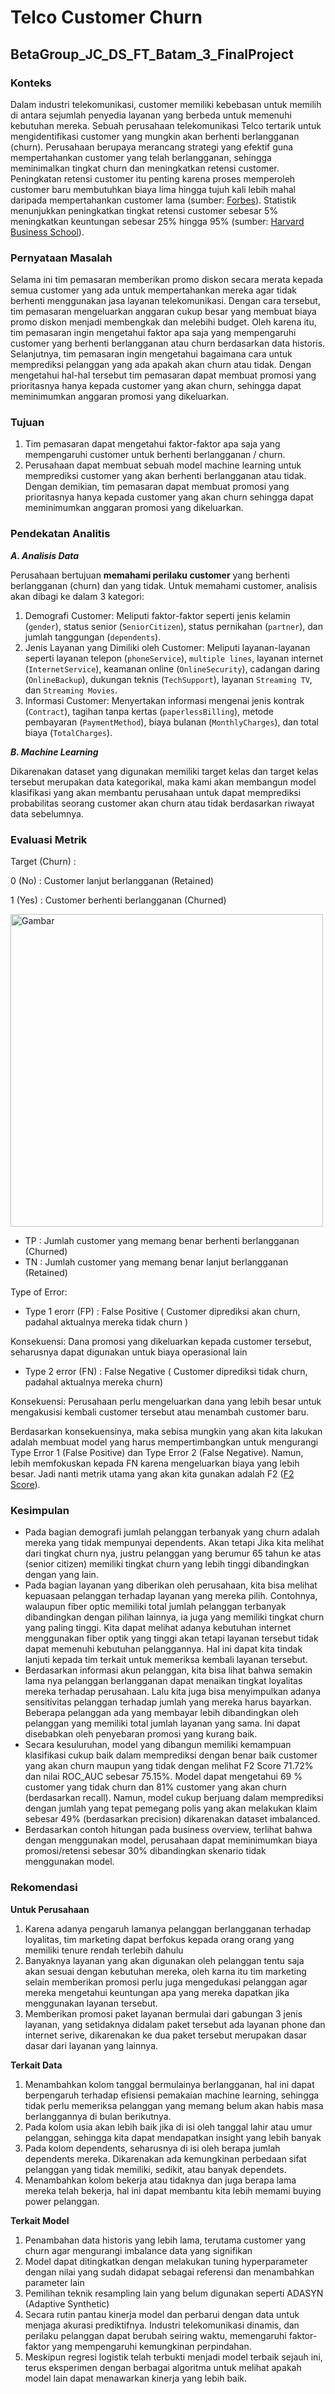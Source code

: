 # Telco Customer Churn
## BetaGroup_JC_DS_FT_Batam_3_FinalProject

### **Konteks**

Dalam industri telekomunikasi, customer memiliki kebebasan untuk memilih di antara sejumlah penyedia layanan yang berbeda untuk memenuhi kebutuhan mereka. Sebuah perusahaan telekomunikasi Telco tertarik untuk mengidentifikasi customer yang mungkin akan berhenti berlangganan (churn). Perusahaan berupaya merancang strategi yang efektif guna mempertahankan customer yang telah berlangganan, sehingga meminimalkan tingkat churn dan meningkatkan retensi customer. Peningkatan retensi customer itu penting karena proses memperoleh customer baru membutuhkan biaya lima hingga tujuh kali lebih mahal daripada mempertahankan customer lama (sumber: [Forbes](https://www.forbes.com/sites/forbesbusinesscouncil/2022/12/12/customer-retention-versus-customer-acquisition/?sh=29fef7c81c7d)). Statistik menunjukkan peningkatkan tingkat retensi customer sebesar 5% meningkatkan keuntungan sebesar 25% hingga 95% (sumber: [Harvard Business School](https://hbswk.hbs.edu/archive/the-economics-of-e-loyalty)).

### **Pernyataan Masalah**

Selama ini tim pemasaran memberikan promo diskon secara merata kepada semua customer yang ada untuk mempertahankan mereka agar tidak berhenti menggunakan jasa layanan telekomunikasi. Dengan cara tersebut, tim pemasaran mengeluarkan anggaran cukup besar yang membuat biaya promo diskon menjadi membengkak dan melebihi budget. Oleh karena itu, tim pemasaran ingin mengetahui faktor apa saja yang mempengaruhi customer yang berhenti berlangganan atau churn berdasarkan data historis. Selanjutnya, tim pemasaran ingin mengetahui bagaimana cara untuk memprediksi pelanggan yang ada apakah akan churn atau tidak. Dengan mengetahui hal-hal tersebut tim pemasaran dapat membuat promosi yang prioritasnya hanya kepada customer yang akan churn, sehingga dapat meminimumkan anggaran promosi yang dikeluarkan.


### **Tujuan**

1. Tim pemasaran dapat mengetahui faktor-faktor apa saja yang mempengaruhi customer untuk berhenti berlangganan / churn.
2. Perusahaan dapat membuat sebuah model machine learning untuk memprediksi customer yang akan berhenti berlangganan atau tidak. Dengan demikian, tim pemasaran dapat membuat promosi yang prioritasnya hanya kepada customer yang akan churn sehingga dapat meminimumkan anggaran promosi yang dikeluarkan.


### **Pendekatan Analitis**
***A. Analisis Data***

Perusahaan bertujuan **memahami perilaku customer** yang berhenti berlangganan (churn) dan yang tidak. Untuk memahami customer, analisis akan dibagi ke dalam 3 kategori:
1. Demografi Customer: Meliputi faktor-faktor seperti jenis kelamin (`gender`), status senior (`SeniorCitizen`), status pernikahan (`partner`), dan jumlah tanggungan (`dependents`).
2. Jenis Layanan yang Dimiliki oleh Customer: Meliputi layanan-layanan seperti layanan telepon (`phoneService`), `multiple lines`, layanan internet (`InternetService`), keamanan online (`OnlineSecurity`), cadangan daring (`OnlineBackup`), dukungan teknis (`TechSupport`), layanan `Streaming TV`, dan `Streaming Movies`.
3. Informasi Customer: Menyertakan informasi mengenai jenis kontrak (`Contract`), tagihan tanpa kertas (`paperlessBilling`), metode pembayaran (`PaymentMethod`), biaya bulanan (`MonthlyCharges`), dan total biaya (`TotalCharges`).

***B. Machine Learning***

Dikarenakan dataset yang digunakan memiliki target kelas dan target kelas tersebut merupakan data kategorikal, maka kami akan membangun model klasifikasi yang akan membantu perusahaan untuk dapat memprediksi probabilitas seorang customer akan churn atau tidak berdasarkan riwayat data sebelumnya.


### **Evaluasi Metrik**
Target (Churn) :

0 (No)  : Customer lanjut berlangganan (Retained)

1 (Yes) : Customer berhenti berlangganan (Churned)

<img src="https://static.packt-cdn.com/products/9781838555078/graphics/C13314_06_05.jpg" alt="Gambar" width="500">

- TP : Jumlah customer yang memang benar berhenti berlangganan (Churned)
- TN : Jumlah customer yang memang benar lanjut berlangganan  (Retained)

Type of Error:
- Type 1 erorr (FP) : False Positive ( Customer diprediksi akan churn, padahal aktualnya mereka tidak churn )
  
Konsekuensi: Dana promosi yang dikeluarkan kepada customer tersebut, seharusnya dapat digunakan untuk biaya operasional lain

- Type 2 error (FN) : False Negative ( Customer diprediksi tidak churn, padahal aktualnya mereka churn)

Konsekuensi: Perusahaan perlu mengeluarkan dana yang lebih besar untuk mengakusisi kembali customer tersebut atau menambah customer baru.

Berdasarkan konsekuensinya, maka sebisa mungkin yang akan kita lakukan adalah membuat model yang harus mempertimbangkan untuk mengurangi Type Error 1 (False Positive) dan Type Error 2 (False Negative). Namun, lebih memfokuskan kepada FN karena mengeluarkan biaya yang lebih besar. Jadi nanti metrik utama yang akan kita gunakan adalah F2 ([F2 Score](https://docs.h2o.ai/driverless-ai/1-10-lts/docs/userguide/scorers.html#:~:text=The%20F2%20score%20is%20the,to%20recall%20than%20to%20precision.)).



### **Kesimpulan**

- Pada bagian demografi jumlah pelanggan terbanyak yang churn adalah mereka yang tidak mempunyai dependents. Akan tetapi Jika kita melihat dari tingkat churn nya, justru pelanggan yang berumur 65 tahun ke atas (senior citizen) memiliki tingkat churn yang lebih tinggi dibandingkan dengan yang lain.
- Pada bagian layanan yang diberikan oleh perusahaan, kita bisa melihat kepuasaan pelanggan terhadap layanan yang mereka pilih. Contohnya, walaupun fiber optic memiliki total jumlah pelanggan terbanyak dibandingkan dengan pilihan lainnya, ia juga yang memiliki tingkat churn yang paling tinggi. Kita dapat melihat adanya kebutuhan internet menggunakan fiber optik yang tinggi akan tetapi layanan tersebut tidak dapat memenuhi kebutuhan pelanggannya. Hal ini dapat kita tindak lanjuti kepada tim terkait untuk memeriksa kembali layanan tersebut.
- Berdasarkan informasi akun pelanggan, kita bisa lihat bahwa semakin lama nya pelanggan berlangganan dapat menaikan tingkat loyalitas mereka terhadap perusahaan. Lalu kita juga bisa menyimpulkan adanya sensitivitas pelanggan terhadap jumlah yang mereka harus bayarkan. Beberapa pelanggan ada yang membayar lebih dibandingkan oleh pelanggan yang memiliki total jumlah layanan yang sama. Ini dapat disebabkan oleh penyebaran promosi yang kurang baik.
- Secara kesuluruhan, model yang dibangun memiliki kemampuan klasifikasi cukup baik dalam memprediksi dengan benar baik customer yang akan churn maupun yang tidak dengan melihat F2 Score 71.72% dan nilai ROC_AUC sebesar 75.15%. Model dapat mengetahui 69 % customer yang tidak churn dan 81% customer yang akan churn (berdasarkan recall). Namun, model cukup berjuang dalam memprediksi dengan jumlah yang tepat pemegang polis yang akan melakukan klaim sebesar 49% (berdasarkan precision) dikarenakan dataset imbalanced. 
- Berdasarkan contoh hitungan pada business overview, terlihat bahwa dengan menggunakan model, perusahaan dapat meminimumkan biaya promosi/retensi sebesar 30% dibandingkan skenario tidak menggunakan model.


### **Rekomendasi**

**Untuk Perusahaan**
1. Karena adanya pengaruh lamanya pelanggan berlangganan terhadap loyalitas, tim marketing dapat berfokus kepada orang orang yang memiliki tenure rendah terlebih dahulu
2. Banyaknya layanan yang akan digunakan oleh pelanggan tentu saja akan sesuai dengan kebutuhan mereka, oleh karna itu tim marketing selain memberikan promosi perlu juga mengedukasi pelanggan agar mereka mengetahui keuntungan apa yang mereka dapatkan jika menggunakan layanan tersebut.
3. Memberikan promosi paket layanan bermulai dari gabungan 3 jenis layanan, yang setidaknya didalam paket tersebut ada layanan phone dan internet serive, dikarenakan ke dua paket tersebut merupakan dasar dasar dari layanan yang lainnya.

**Terkait Data**
1. Menambahkan kolom tanggal bermulainya berlangganan, hal ini dapat berpengaruh terhadap efisiensi pemakaian machine learning, sehingga tidak perlu memeriksa pelanggan yang memang belum akan habis masa berlanggannya di bulan berikutnya.
2. Pada kolom usia akan lebih baik jika di isi oleh tanggal lahir atau umur pelanggan, sehingga kita dapat mendapatkan insight yang lebih banyak
3. Pada kolom dependents, seharusnya di isi oleh berapa jumlah dependents mereka. Dikarenakan ada kemungkinan perbedaan sifat pelanggan yang tidak memiliki, sedikit, atau banyak dependets.
4. Menambahkan kolom bekerja atau tidaknya dan juga berapa lama mereka telah bekerja, hal ini dapat membantu kita lebih memami buying power pelanggan.

**Terkait Model**

1. Penambahan data historis yang lebih lama, terutama customer yang churn agar mengurangi imbalance data yang signifikan 
2. Model dapat ditingkatkan dengan melakukan tuning hyperparameter dengan nilai yang sudah didapat sebagai referensi dan menambahkan parameter lain
3. Pemilihan teknik resampling lain yang belum digunakan seperti ADASYN (Adaptive Synthetic)
4. Secara rutin pantau kinerja model dan perbarui dengan data untuk menjaga akurasi prediktifnya. Industri telekomunikasi dinamis, dan perilaku pelanggan dapat berubah seiring waktu, memengaruhi faktor-faktor yang mempengaruhi kemungkinan perpindahan.
5. Meskipun regresi logistik telah terbukti menjadi model terbaik sejauh ini, terus eksperimen dengan berbagai algoritma untuk melihat apakah model lain dapat menawarkan kinerja yang lebih baik. 
